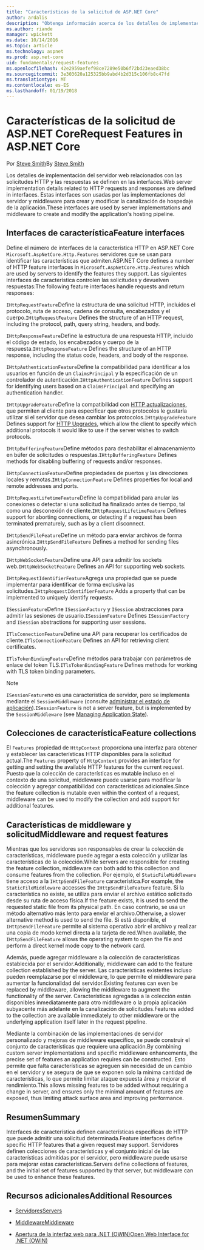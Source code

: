 ```yaml
---
title: "Características de la solicitud de ASP.NET Core"
author: ardalis
description: "Obtenga información acerca de los detalles de implementación de servidor web relacionados con las solicitudes HTTP y las respuestas que se definen en interfaces de ASP.NET Core."
ms.author: riande
manager: wpickett
ms.date: 10/14/2016
ms.topic: article
ms.technology: aspnet
ms.prod: asp.net-core
uid: fundamentals/request-features
ms.openlocfilehash: 42e2959aefef98ce7289e50b6f72bd23eaed38bc
ms.sourcegitcommit: 3e303620a125325bb9abd4b2d315c106fb8c47fd
ms.translationtype: MT
ms.contentlocale: es-ES
ms.lasthandoff: 01/19/2018
---
```

# <a name="request-features-in-aspnet-core"></a><span data-ttu-id="d5081-103">Características de la solicitud de ASP.NET Core</span><span class="sxs-lookup"><span data-stu-id="d5081-103">Request Features in ASP.NET Core</span></span>

<span data-ttu-id="d5081-104">Por [Steve Smith](https://ardalis.com/)</span><span class="sxs-lookup"><span data-stu-id="d5081-104">By [Steve Smith](https://ardalis.com/)</span></span>

<span data-ttu-id="d5081-105">Los detalles de implementación del servidor web relacionados con las solicitudes HTTP y las respuestas se definen en las interfaces.</span><span class="sxs-lookup"><span data-stu-id="d5081-105">Web server implementation details related to HTTP requests and responses are defined in interfaces.</span></span> <span data-ttu-id="d5081-106">Estas interfaces son usadas por las implementaciones del servidor y middleware para crear y modificar la canalización de hospedaje de la aplicación.</span><span class="sxs-lookup"><span data-stu-id="d5081-106">These interfaces are used by server implementations and middleware to create and modify the application's hosting pipeline.</span></span>

## <a name="feature-interfaces"></a><span data-ttu-id="d5081-107">Interfaces de característica</span><span class="sxs-lookup"><span data-stu-id="d5081-107">Feature interfaces</span></span>

<span data-ttu-id="d5081-108">Define el número de interfaces de la característica HTTP en ASP.NET Core `Microsoft.AspNetCore.Http.Features` servidores que se usan para identificar las características que admiten.</span><span class="sxs-lookup"><span data-stu-id="d5081-108">ASP.NET Core defines a number of HTTP feature interfaces in `Microsoft.AspNetCore.Http.Features` which are used by servers to identify the features they support.</span></span> <span data-ttu-id="d5081-109">Las siguientes interfaces de característica controlen las solicitudes y devuelven respuestas:</span><span class="sxs-lookup"><span data-stu-id="d5081-109">The following feature interfaces handle requests and return responses:</span></span>

<span data-ttu-id="d5081-110">`IHttpRequestFeature`Define la estructura de una solicitud HTTP, incluidos el protocolo, ruta de acceso, cadena de consulta, encabezados y el cuerpo.</span><span class="sxs-lookup"><span data-stu-id="d5081-110">`IHttpRequestFeature` Defines the structure of an HTTP request, including the protocol, path, query string, headers, and body.</span></span>

<span data-ttu-id="d5081-111">`IHttpResponseFeature`Define la estructura de una respuesta HTTP, incluido el código de estado, los encabezados y cuerpo de la respuesta.</span><span class="sxs-lookup"><span data-stu-id="d5081-111">`IHttpResponseFeature` Defines the structure of an HTTP response, including the status code, headers, and body of the response.</span></span>

<span data-ttu-id="d5081-112">`IHttpAuthenticationFeature`Define la compatibilidad para identificar a los usuarios en función de un `ClaimsPrincipal` y la especificación de un controlador de autenticación.</span><span class="sxs-lookup"><span data-stu-id="d5081-112">`IHttpAuthenticationFeature` Defines support for identifying users based on a `ClaimsPrincipal` and specifying an authentication handler.</span></span>

<span data-ttu-id="d5081-113">`IHttpUpgradeFeature`Define la compatibilidad con [HTTP actualizaciones](https://tools.ietf.org/html/rfc2616.html#section-14.42), que permiten al cliente para especificar que otros protocolos le gustaría utilizar si el servidor que desea cambiar los protocolos.</span><span class="sxs-lookup"><span data-stu-id="d5081-113">`IHttpUpgradeFeature` Defines support for [HTTP Upgrades](https://tools.ietf.org/html/rfc2616.html#section-14.42), which allow the client to specify which additional protocols it would like to use if the server wishes to switch protocols.</span></span>

<span data-ttu-id="d5081-114">`IHttpBufferingFeature`Define métodos para deshabilitar el almacenamiento en búfer de solicitudes o respuestas.</span><span class="sxs-lookup"><span data-stu-id="d5081-114">`IHttpBufferingFeature` Defines methods for disabling buffering of requests and/or responses.</span></span>

<span data-ttu-id="d5081-115">`IHttpConnectionFeature`Define propiedades de puertos y las direcciones locales y remotas.</span><span class="sxs-lookup"><span data-stu-id="d5081-115">`IHttpConnectionFeature` Defines properties for local and remote addresses and ports.</span></span>

<span data-ttu-id="d5081-116">`IHttpRequestLifetimeFeature`Define la compatibilidad para anular las conexiones o detectar si una solicitud ha finalizado antes de tiempo, tal como una desconexión de cliente.</span><span class="sxs-lookup"><span data-stu-id="d5081-116">`IHttpRequestLifetimeFeature` Defines support for aborting connections, or detecting if a request has been terminated prematurely, such as by a client disconnect.</span></span>

<span data-ttu-id="d5081-117">`IHttpSendFileFeature`Define un método para enviar archivos de forma asincrónica.</span><span class="sxs-lookup"><span data-stu-id="d5081-117">`IHttpSendFileFeature` Defines a method for sending files asynchronously.</span></span>

<span data-ttu-id="d5081-118">`IHttpWebSocketFeature`Define una API para admitir los sockets web.</span><span class="sxs-lookup"><span data-stu-id="d5081-118">`IHttpWebSocketFeature` Defines an API for supporting web sockets.</span></span>

<span data-ttu-id="d5081-119">`IHttpRequestIdentifierFeature`Agrega una propiedad que se puede implementar para identificar de forma exclusiva las solicitudes.</span><span class="sxs-lookup"><span data-stu-id="d5081-119">`IHttpRequestIdentifierFeature` Adds a property that can be implemented to uniquely identify requests.</span></span>

<span data-ttu-id="d5081-120">`ISessionFeature`Define `ISessionFactory` y `ISession` abstracciones para admitir las sesiones de usuario.</span><span class="sxs-lookup"><span data-stu-id="d5081-120">`ISessionFeature` Defines `ISessionFactory` and `ISession` abstractions for supporting user sessions.</span></span>

<span data-ttu-id="d5081-121">`ITlsConnectionFeature`Define una API para recuperar los certificados de cliente.</span><span class="sxs-lookup"><span data-stu-id="d5081-121">`ITlsConnectionFeature` Defines an API for retrieving client certificates.</span></span>

<span data-ttu-id="d5081-122">`ITlsTokenBindingFeature`Define métodos para trabajar con parámetros de enlace del token TLS.</span><span class="sxs-lookup"><span data-stu-id="d5081-122">`ITlsTokenBindingFeature` Defines methods for working with TLS token binding parameters.</span></span>

> [!NOTE]
> <span data-ttu-id="d5081-123">`ISessionFeature`no es una característica de servidor, pero se implementa mediante el `SessionMiddleware` (consulte [administrar el estado de aplicación](app-state.md)).</span><span class="sxs-lookup"><span data-stu-id="d5081-123">`ISessionFeature` is not a server feature, but is implemented by the `SessionMiddleware` (see [Managing Application State](app-state.md)).</span></span>

## <a name="feature-collections"></a><span data-ttu-id="d5081-124">Colecciones de característica</span><span class="sxs-lookup"><span data-stu-id="d5081-124">Feature collections</span></span>

<span data-ttu-id="d5081-125">El `Features` propiedad de `HttpContext` proporciona una interfaz para obtener y establecer las características HTTP disponibles para la solicitud actual.</span><span class="sxs-lookup"><span data-stu-id="d5081-125">The `Features` property of `HttpContext` provides an interface for getting and setting the available HTTP features for the current request.</span></span> <span data-ttu-id="d5081-126">Puesto que la colección de características es mutable incluso en el contexto de una solicitud, middleware puede usarse para modificar la colección y agregar compatibilidad con características adicionales.</span><span class="sxs-lookup"><span data-stu-id="d5081-126">Since the feature collection is mutable even within the context of a request, middleware can be used to modify the collection and add support for additional features.</span></span>

## <a name="middleware-and-request-features"></a><span data-ttu-id="d5081-127">Características de middleware y solicitud</span><span class="sxs-lookup"><span data-stu-id="d5081-127">Middleware and request features</span></span>

<span data-ttu-id="d5081-128">Mientras que los servidores son responsables de crear la colección de características, middleware puede agregar a esta colección y utilizar las características de la colección.</span><span class="sxs-lookup"><span data-stu-id="d5081-128">While servers are responsible for creating the feature collection, middleware can both add to this collection and consume features from the collection.</span></span> <span data-ttu-id="d5081-129">Por ejemplo, el `StaticFileMiddleware` tiene acceso a la `IHttpSendFileFeature` característica.</span><span class="sxs-lookup"><span data-stu-id="d5081-129">For example, the `StaticFileMiddleware` accesses the `IHttpSendFileFeature` feature.</span></span> <span data-ttu-id="d5081-130">Si la característica no existe, se utiliza para enviar el archivo estático solicitado desde su ruta de acceso física.</span><span class="sxs-lookup"><span data-stu-id="d5081-130">If the feature exists, it is used to send the requested static file from its physical path.</span></span> <span data-ttu-id="d5081-131">En caso contrario, se usa un método alternativo más lento para enviar el archivo.</span><span class="sxs-lookup"><span data-stu-id="d5081-131">Otherwise, a slower alternative method is used to send the file.</span></span> <span data-ttu-id="d5081-132">Si está disponible, el `IHttpSendFileFeature` permite al sistema operativo abrir el archivo y realizar una copia de modo kernel directa a la tarjeta de red.</span><span class="sxs-lookup"><span data-stu-id="d5081-132">When available, the `IHttpSendFileFeature` allows the operating system to open the file and perform a direct kernel mode copy to the network card.</span></span>

<span data-ttu-id="d5081-133">Además, puede agregar middleware a la colección de características establecida por el servidor.</span><span class="sxs-lookup"><span data-stu-id="d5081-133">Additionally, middleware can add to the feature collection established by the server.</span></span> <span data-ttu-id="d5081-134">Las características existentes incluso pueden reemplazarse por el middleware, lo que permite el middleware para aumentar la funcionalidad del servidor.</span><span class="sxs-lookup"><span data-stu-id="d5081-134">Existing features can even be replaced by middleware, allowing the middleware to augment the functionality of the server.</span></span> <span data-ttu-id="d5081-135">Características agregadas a la colección están disponibles inmediatamente para otro middleware o la propia aplicación subyacente más adelante en la canalización de solicitudes.</span><span class="sxs-lookup"><span data-stu-id="d5081-135">Features added to the collection are available immediately to other middleware or the underlying application itself later in the request pipeline.</span></span>

<span data-ttu-id="d5081-136">Mediante la combinación de las implementaciones de servidor personalizado y mejoras de middleware específico, se puede construir el conjunto de características que requiere una aplicación.</span><span class="sxs-lookup"><span data-stu-id="d5081-136">By combining custom server implementations and specific middleware enhancements, the precise set of features an application requires can be constructed.</span></span> <span data-ttu-id="d5081-137">Esto permite que falta características se agreguen sin necesidad de un cambio en el servidor y se asegura de que se exponen solo la mínima cantidad de características, lo que permite limitar ataque expuesta área y mejorar el rendimiento.</span><span class="sxs-lookup"><span data-stu-id="d5081-137">This allows missing features to be added without requiring a change in server, and ensures only the minimal amount of features are exposed, thus limiting attack surface area and improving performance.</span></span>

## <a name="summary"></a><span data-ttu-id="d5081-138">Resumen</span><span class="sxs-lookup"><span data-stu-id="d5081-138">Summary</span></span>

<span data-ttu-id="d5081-139">Interfaces de característica definen características específicas de HTTP que puede admitir una solicitud determinada.</span><span class="sxs-lookup"><span data-stu-id="d5081-139">Feature interfaces define specific HTTP features that a given request may support.</span></span> <span data-ttu-id="d5081-140">Servidores definen colecciones de características y el conjunto inicial de las características admitidas por el servidor, pero middleware puede usarse para mejorar estas características.</span><span class="sxs-lookup"><span data-stu-id="d5081-140">Servers define collections of features, and the initial set of features supported by that server, but middleware can be used to enhance these features.</span></span>

## <a name="additional-resources"></a><span data-ttu-id="d5081-141">Recursos adicionales</span><span class="sxs-lookup"><span data-stu-id="d5081-141">Additional Resources</span></span>

* [<span data-ttu-id="d5081-142">Servidores</span><span class="sxs-lookup"><span data-stu-id="d5081-142">Servers</span></span>](servers/index.md)

* [<span data-ttu-id="d5081-143">Middleware</span><span class="sxs-lookup"><span data-stu-id="d5081-143">Middleware</span></span>](middleware.md)

* [<span data-ttu-id="d5081-144">Apertura de la interfaz web para .NET (OWIN)</span><span class="sxs-lookup"><span data-stu-id="d5081-144">Open Web Interface for .NET (OWIN)</span></span>](owin.md)

